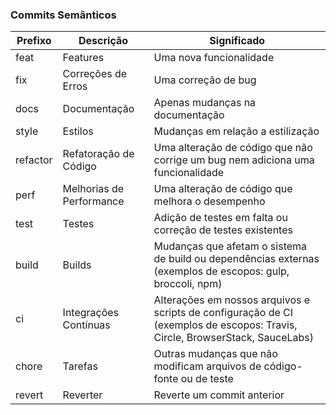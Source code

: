 ### Commits Semânticos

| Prefixo | Descrição | Significado |
| ------- | --------- | ----------- |
| feat    | Features  | Uma nova funcionalidade |
| fix    | Correções de Erros  | Uma correção de bug |
| docs    | Documentação  | Apenas mudanças na documentação |
| style    | Estilos  | Mudanças em relação a estilização |
| refactor    | Refatoração de Código  | Uma alteração de código que não corrige um bug nem adiciona uma funcionalidade |
| perf    | Melhorias de Performance  | Uma alteração de código que melhora o desempenho |
| test    | Testes  | Adição de testes em falta ou correção de testes existentes |
| build    | Builds  | Mudanças que afetam o sistema de build ou dependências externas (exemplos de escopos: gulp, broccoli, npm) |
| ci    | Integrações Contínuas  | Alterações em nossos arquivos e scripts de configuração de CI (exemplos de escopos: Travis, Circle, BrowserStack, SauceLabs) |
| chore    | Tarefas  | Outras mudanças que não modificam arquivos de código-fonte ou de teste |
| revert    | Reverter  | Reverte um commit anterior |